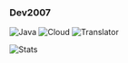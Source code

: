 ### Dev2007

![Java](https://img.shields.io/badge/Java-Developer-orange?style=for-the-badge&logo=icloud&logoColor=white) ![Cloud](https://img.shields.io/badge/Cloud-Developer-pink?style=for-the-badge&logo=icloud&logoColor=pink) ![Translator](https://img.shields.io/badge/Technical-Translator-red?style=for-the-badge&logo=gitbook&logoColor=white)

![Stats](https://github-stats.bookhub.tech/api?username=dev2007)
